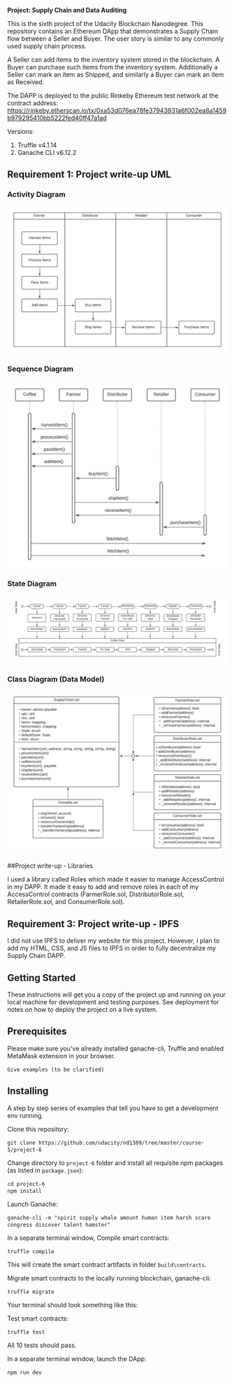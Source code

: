 **Project: Supply Chain and Data Auditing**

This is the sixth project of the Udacity Blockchain Nanodegree. This repository contains an Ethereum DApp that demonstrates a Supply Chain flow between a Seller and Buyer. The user story is similar to any commonly used supply chain process.

A Seller can add items to the inventory system stored in the blockchain. A Buyer can purchase such items from the inventory system. Additionally a Seller can mark an item as Shipped, and similarly a Buyer can mark an item as Received.

The DAPP is deployed to the public Rinkeby Ethereum test network at the contract address:  
https://rinkeby.etherscan.io/tx/0xa53d076ea78fe37943931a6f002ea8a1459b979295410bb5222fed40ff47a1ad

Versions:

1. Truffle v4.1.14
2. Ganache CLI v6.12.2

## Requirement 1: Project write-up UML

### Activity Diagram
![Activity Diagram](images/activity-diagram.jpeg)

### Sequence Diagram
![Sequence Diagram](images/sequence-diagram.jpeg)

### State Diagram
![State Diagram](images/state-diagram.jpeg)

### Class Diagram (Data Model)
![Class Diagram](images/class-diagram.jpeg)

##Project write-up - Libraries

I used a library called Roles which made it easier to manage AccessControl in my DAPP. It made it easy to add and remove roles in each of my AccessControl contracts (FarmerRole.sol, DistributorRole.sol, RetailerRole.sol, and ConsumerRole.sol).

## Requirement 3: Project write-up - IPFS
I did not use IPFS to deliver my website for this project. However, I plan to add my HTML, CSS, and JS files to IPFS in order to fully decentralize my Supply Chain DAPP.

## Getting Started

These instructions will get you a copy of the project up and running on your local machine for development and testing purposes. See deployment for notes on how to deploy the project on a live system.

## Prerequisites

Please make sure you've already installed ganache-cli, Truffle and enabled MetaMask extension in your browser.

```
Give examples (to be clarified)
```

## Installing

A step by step series of examples that tell you have to get a development env running.

Clone this repository:

```
git clone https://github.com/udacity/nd1309/tree/master/course-5/project-6
```

Change directory to ```project-6``` folder and install all requisite npm packages (as listed in ```package.json```):

```
cd project-6
npm install
```

Launch Ganache:

```
ganache-cli -m "spirit supply whale amount human item harsh scare congress discover talent hamster"
```

In a separate terminal window, Compile smart contracts:

```
truffle compile
```

This will create the smart contract artifacts in folder ```build\contracts```.

Migrate smart contracts to the locally running blockchain, ganache-cli:

```
truffle migrate
```

Your terminal should look something like this:

Test smart contracts:

```
truffle test
```

All 10 tests should pass.

In a separate terminal window, launch the DApp:

```
npm run dev
```
